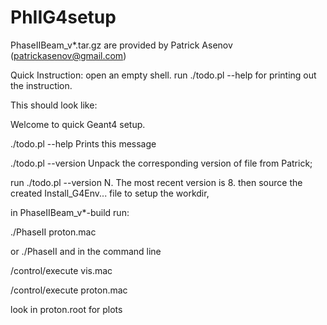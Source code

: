 # PhIIG4setup
PhaseIIBeam_v*.tar.gz are provided by Patrick Asenov (patrickasenov@gmail.com)

Quick Instruction:
open an empty shell.
run ./todo.pl --help  for printing out the instruction. 

This should look like:

Welcome to quick Geant4 setup.

./todo.pl --help                                             Prints this message

./todo.pl --version <N>                                      Unpack the corresponding version of file from Patrick;  

 


run ./todo.pl --version N. The most recent version is 8. 
then source the created Install_G4Env... file to setup the workdir,


in PhaseIIBeam_v*-build run:


./PhaseII proton.mac

or ./PhaseII  and in the command line 

/control/execute vis.mac 

/control/execute proton.mac

look in proton.root for plots
